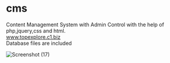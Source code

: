 # cms
 Content Management System with Admin Control with the help of php,jquery,css and html.<br>
 www.topexplore.c1.biz<br>
 Database files are included
 
 ![Screenshot (17)](https://user-images.githubusercontent.com/64956661/119320264-08e25180-bc99-11eb-880e-f107934bff2f.png)

